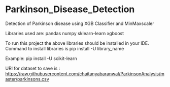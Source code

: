 # Parkinson_Disease_Detection
Detection of Parkinson disease using XGB Classifier and MinMaxscaler

Libraries used are:
pandas
numpy
sklearn-learn
xgboost

To run this project the above libraries should be installed in your IDE. Command to install libraries is pip install -U library_name

Example: pip install -U scikit-learn

URl for dataset to save is : https://raw.githubusercontent.com/chaitanyabaranwal/ParkinsonAnalysis/master/parkinsons.csv

